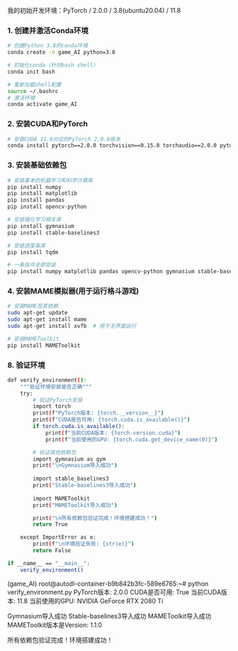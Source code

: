 
我的初始开发环境：PyTorch / 2.0.0 / 3.8(ubuntu20.04) / 11.8

### 1. 创建并激活Conda环境

```bash
# 创建Python 3.8的conda环境
conda create -n game_AI python=3.8

# 初始化conda（针对bash shell）
conda init bash

# 重新加载shell配置
source ~/.bashrc
# 激活环境
conda activate game_AI
```

### 2. 安装CUDA和PyTorch

```bash
# 安装CUDA 11.8对应的PyTorch 2.0.0版本
conda install pytorch==2.0.0 torchvision==0.15.0 torchaudio==2.0.0 pytorch-cuda=11.8 -c pytorch -c nvidia
```

### 3. 安装基础依赖包

```bash
# 安装基本的机器学习和科学计算库
pip install numpy
pip install matplotlib
pip install pandas
pip install opencv-python

# 安装强化学习相关库
pip install gymnasium
pip install stable-baselines3

# 安装进度条库
pip install tqdm

# 一条指令全部安装
pip install numpy matplotlib pandas opencv-python gymnasium stable-baselines3 tqdm
```

### 4. 安装MAME模拟器(用于运行格斗游戏)

```bash
# 安装MAME及其依赖
sudo apt-get update
sudo apt-get install mame
sudo apt-get install xvfb  # 用于无界面运行

# 安装MAMEToolkit
pip install MAMEToolkit
```



### 8. 验证环境

```bash
def verify_environment():
    """验证环境安装是否正确"""
    try:
        # 验证PyTorch安装
        import torch
        print(f"PyTorch版本: {torch.__version__}")
        print(f"CUDA是否可用: {torch.cuda.is_available()}")
        if torch.cuda.is_available():
            print(f"当前CUDA版本: {torch.version.cuda}")
            print(f"当前使用的GPU: {torch.cuda.get_device_name(0)}")

        # 验证其他依赖包
        import gymnasium as gym
        print("\nGymnasium导入成功")
        
        import stable_baselines3
        print("Stable-baselines3导入成功")
        
        import MAMEToolkit
        print("MAMEToolkit导入成功")

        print("\n所有依赖包验证完成！环境搭建成功！")
        return True

    except ImportError as e:
        print(f"\n环境验证失败: {str(e)}")
        return False

if __name__ == "__main__":
    verify_environment() 
```
(game_AI) root@autodl-container-b9b842b3fc-589e6765:~# python verify_environment.py 
PyTorch版本: 2.0.0
CUDA是否可用: True
当前CUDA版本: 11.8
当前使用的GPU: NVIDIA GeForce RTX 2080 Ti

Gymnasium导入成功
Stable-baselines3导入成功
MAMEToolkit导入成功
MAMEToolkit版本是Version: 1.1.0

所有依赖包验证完成！环境搭建成功！

